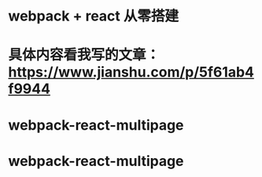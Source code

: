 # webpack + react 从零搭建
# 具体内容看我写的文章：https://www.jianshu.com/p/5f61ab4f9944
# webpack-react-multipage
# webpack-react-multipage
